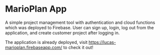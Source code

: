 # MarioPlan App
A simple project management tool with authentication and cloud functions which was deployed to Firebase. User can sign up, login, log out from the application, and create customer project after logging in.

The application is already deployed, visit https://lucas-marioplan.firebaseapp.com/ to check it out!
